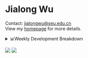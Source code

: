 #  Jialong Wu

Contact: jialongwu@seu.edu.cn<br>
View my [homepage](https://callanwu.github.io/) for more details.

<details><summary>📊Weekly Development Breakdown</summary>

<!--START_SECTION:waka-->

```txt
From: 21 September 2024 - To: 28 September 2024

Total Time: 27 hrs 34 mins

Python     18 hrs 4 mins   ████████████████▒░░░░░░░░   65.53 %
Bash       4 hrs 32 mins   ████░░░░░░░░░░░░░░░░░░░░░   16.49 %
JSON       3 hrs 16 mins   ███░░░░░░░░░░░░░░░░░░░░░░   11.86 %
Other      1 hr 1 min      █░░░░░░░░░░░░░░░░░░░░░░░░   03.72 %
CSV        31 mins         ▒░░░░░░░░░░░░░░░░░░░░░░░░   01.91 %
```

<!--END_SECTION:waka-->

[![wakatime](https://wakatime.com/badge/user/c6720b29-9431-4a60-bc9d-e1fb2b6bd65f.svg)](https://wakatime.com/@c6720b29-9431-4a60-bc9d-e1fb2b6bd65f)
</details>

[![](https://img.shields.io/badge/Google%20Scholar-4385FE.svg?&color=d6d6d6&style=flat-square&logo=google-scholar)](https://scholar.google.com/citations?user=6eg2m4YAAAAJ)
![](https://komarev.com/ghpvc/?username=callanwu)
